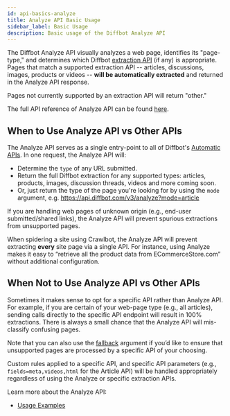 ```yaml
---
id: api-basics-analyze
title: Analyze API Basic Usage
sidebar_label: Basic Usage
description: Basic usage of the Diffbot Analyze API
---
```


The Diffbot Analyze API visually analyzes a web page, identifies its "page-type," and determines which Diffbot [extraction API](api-basics-index) (if any) is appropriate. Pages that match a supported extraction API -- articles, discussions, images, products or videos -- **will be automatically extracted** and returned in the Analyze API response.

Pages not currently supported by an extraction API will return "other."

The full API reference of Analyze API can be found [here](api-analyze).

## When to Use Analyze API vs Other APIs

The Analyze API serves as a single entry-point to all of Diffbot's [Automatic APIs](api-basics-index). In one request, the Analyze API will:

- Determine the `type` of any URL submitted.
- Return the full Diffbot extraction for any supported types: articles, products, images, discussion threads, videos and more coming soon.
- Or, just return the type of the page you're looking for by using the `mode` argument, e.g. https://api.diffbot.com/v3/analyze?mode=article

If you are handling web pages of unknown origin (e.g., end-user submitted/shared links), the Analyze API will prevent spurious extractions from unsupported pages.

When spidering a site using Crawlbot, the Analyze API will prevent extracting **every** site page via a single API. For instance, using Analyze makes it easy to “retrieve all the product data from ECommerceStore.com” without additional configuration.

## When Not to Use Analyze API vs Other APIs

Sometimes it makes sense to opt for a specific API rather than Analyze API. For example, if you are certain of your web-page type (e.g., all articles), sending calls directly to the specific API endpoint will result in 100% extractions. There is always a small chance that the Analyze API will mis-classify confusing pages.

Note that you can also use the [fallback](guides-analyze-api-fallback) argument if you’d like to ensure that unsupported pages are processed by a specific API of your choosing.

Custom rules applied to a specific API, and specific API parameters (e.g., `fields=meta,videos,html` for the Article API) will be handled appropriately regardless of using the Analyze or specific extraction APIs.

Learn more about the Analyze API:

- [Usage Examples](api-usage-analyze)